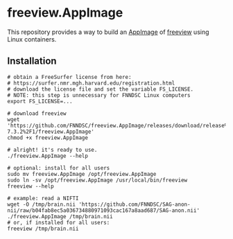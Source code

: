 # freeview.AppImage

This repository provides a way to build an
[AppImage](https://appimage.org/) of
[freeview](https://surfer.nmr.mgh.harvard.edu/fswiki/FreeviewGuide/FreeviewIntroduction)
using Linux containers.

## Installation

```shell
# obtain a FreeSurfer license from here:
# https://surfer.nmr.mgh.harvard.edu/registration.html
# download the license file and set the variable FS_LICENSE.
# NOTE: this step is unnecessary for FNNDSC Linux computers
export FS_LICENSE=...

# download freeview
wget 'https://github.com/FNNDSC/freeview.AppImage/releases/download/release%2Ffreesurfer-7.3.2%2F1/freeview.AppImage'
chmod +x freeview.AppImage

# alright! it's ready to use.
./freeview.AppImage --help

# optional: install for all users
sudo mv freeview.AppImage /opt/freeview.AppImage
sudo ln -sv /opt/freeview.AppImage /usr/local/bin/freeview
freeview --help

# example: read a NIFTI
wget -O /tmp/brain.nii 'https://github.com/FNNDSC/SAG-anon-nii/raw/b04fab8ec5a036734880971093cac167a8aad687/SAG-anon.nii'
./freeview.AppImage /tmp/brain.nii
# or, if installed for all users:
freeview /tmp/brain.nii
```

